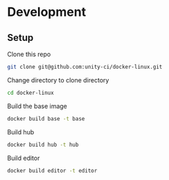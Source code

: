 # Development

## Setup

Clone this repo

```bash
git clone git@github.com:unity-ci/docker-linux.git 
```

Change directory to clone directory

```bash
cd docker-linux
```

Build the base image

```bash
docker build base -t base
```

Build hub

```bash
docker build hub -t hub
```

Build editor

```bash
docker build editor -t editor
```


